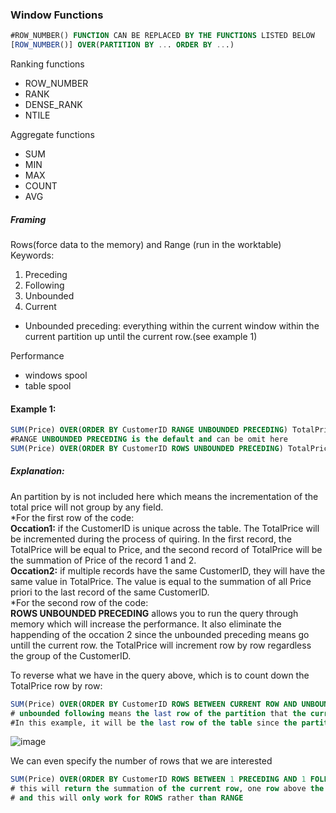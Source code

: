 ### Window Functions
```sql
#ROW_NUMBER() FUNCTION CAN BE REPLACED BY THE FUNCTIONS LISTED BELOW
[ROW_NUMBER()] OVER(PARTITION BY ... ORDER BY ...)
```
Ranking functions 
- ROW_NUMBER
- RANK
- DENSE_RANK
- NTILE

Aggregate functions
- SUM
- MIN
- MAX
- COUNT
- AVG

##### Framing
Rows(force data to the memory) and Range (run in the worktable)
Keywords:
1. Preceding
2. Following 
3. Unbounded
4. Current
* Unbounded preceding: everything within the current window within the current partition up until the current row.(see example 1) 

Performance 
- windows spool
- table spool

#### Example 1:
```sql
SUM(Price) OVER(ORDER BY CustomerID RANGE UNBOUNDED PRECEDING) TotalPrice
#RANGE UNBOUNDED PRECEDING is the default and can be omit here
SUM(Price) OVER(ORDER BY CustomerID ROWS UNBOUNDED PRECEDING) TotalPrice
```
##### Explanation: </br>
An partition by is not included here which means the incrementation of the total price will not group by any field.</br>
*For the first row of the code:</br>
<b>Occation1:</b> if the CustomerID is unique across the table. The TotalPrice will be incremented during the process of quiring. In the first record, the TotalPrice will be equal to Price, and the second record of TotalPrice will be the summation of Price of the record 1 and 2. </br>
<b>Occation2:</b> if multiple records have the same CustomerID, they will have the same value in TotalPrice. The value is equal to the summation of all Price priori to the last record of the same CustomerID.</br>
*For the second row of the code:</br>
<b>ROWS UNBOUNDED PRECEDING</b> allows you to run the query through memory which will increase the performance. 
It also eliminate the happending of the occation 2 since the unbounded preceding means go untill the current row. the TotalPrice will increment row by row regardless the group of the CustomerID. </br>

To reverse what we have in the query above, which is to count down the TotalPrice row by row:
```sql
SUM(Price) OVER(ORDER BY CustomerID ROWS BETWEEN CURRENT ROW AND UNBOUNDED FOLLOWING) TotalPrice
# unbounded following means the last row of the partition that the current row falls in. 
#In this example, it will be the last row of the table since the partition by is used specified. 
```
![image](https://user-images.githubusercontent.com/26484899/65741468-2329ed80-e0ba-11e9-91f7-1ac0e343cb75.png)

We can even specify the number of rows that we are interested 
```sql
SUM(Price) OVER(ORDER BY CustomerID ROWS BETWEEN 1 PRECEDING AND 1 FOLLOWING) TotalPrice
# this will return the summation of the current row, one row above the current row, and 1 row follow the current row. 
# and this will only work for ROWS rather than RANGE
```


